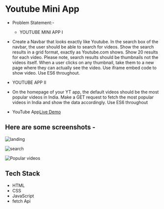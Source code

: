 # Youtube Mini App
* Problem Statement:- 
  * YOUTUBE MINI APP I
* Create a Navbar that looks exactly like Youtube.
In the search box of the navbar, the user should be able to search for videos.
Show the search results in a grid format, exactly as Youtube.com shows.
Show 20 results for each video.
Please note, search results should be thumbnails not the videos itself.
When a user clicks on any thumbnail, take them to a new page where they can actually see the video. Use iframe embed code to show video. Use ES6 throughout.
* YOUTUBE APP II 
* On the homepage of your YT app, the default videos should be the most popular videos in India.
Make a GET request to fetch the most popular videos in India and show the data accordingly.
Use ES6 throughout 

* YouTube App[Live Demo](https://lucky-mousse-e5b6e9.netlify.app/)

## Here are some screenshots -

![landing](https://snipboard.io/6IjYgb.jpg)

![search](https://snipboard.io/yKOa8I.jpg)

![Popular videos](https://snipboard.io/7p6KTY.jpg)

## Tech Stack

* HTML
* CSS
* JavaScript
* fetch Api
